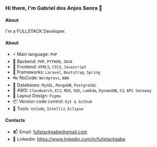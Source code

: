 ### Hi there, I'm Gabriel dos Anjos Senra 👋

#### About
I'm a FULLSTACK Developer.

#### About
- ⚡️ Main language: `PHP`
- 📡 Backend: `PHP`, `PYTHON`, `JAVA`
- 🎉 Frontend: `HTML5`, `CSS3`, `Javascript`
- 🔌 Frameworks: `Laravel`, `Bootstrap`, `Spring`
- 👓 NoCode: `Wordpress`, `N8N`
- 👑 Databases: `MySQL`, `MongoDB`, `PostgreSQL`
- 👞 AWS: `Cloudwatch`, `EC2`, `RDS`, `SQS`, `Lambda`, `DynamoDB`, `S3`, `API Gateway`
- 🎨 Layout Design: `Figma` 
- 📦️ Version code control: `Git & Github`
- 🔨 Tools: `VsCode`, `IntelliJ`, `Eclipse`

#### Contacts

- 📬 Email: fullstackgabe@gmail.com
- 👤 Linkedin: https://www.linkedin.com/in/fullstackgabe
